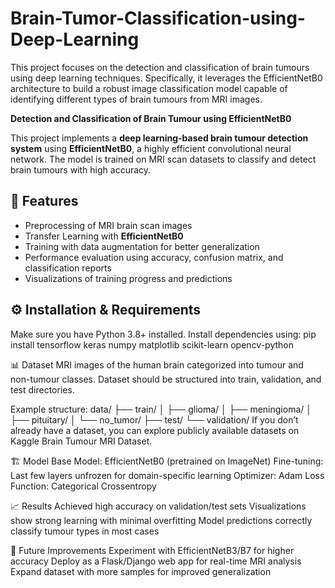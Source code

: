 # Brain-Tumor-Classification-using-Deep-Learning
This project focuses on the detection and classification of brain tumours using deep learning techniques. Specifically, it leverages the EfficientNetB0 architecture to build a robust image classification model capable of identifying different types of brain tumours from MRI images.


**Detection and Classification of Brain Tumour using EfficientNetB0**

This project implements a **deep learning-based brain tumour detection system** using **EfficientNetB0**, a highly efficient convolutional neural network. The model is trained on MRI scan datasets to classify and detect brain tumours with high accuracy.

## 🚀 Features
- Preprocessing of MRI brain scan images  
- Transfer Learning with **EfficientNetB0**  
- Training with data augmentation for better generalization  
- Performance evaluation using accuracy, confusion matrix, and classification reports  
- Visualizations of training progress and predictions  

## ⚙️ Installation & Requirements
Make sure you have Python 3.8+ installed. Install dependencies using:
pip install tensorflow keras numpy matplotlib scikit-learn opencv-python

📊 Dataset
MRI images of the human brain categorized into tumour and non-tumour classes.
Dataset should be structured into train, validation, and test directories.

Example structure:
data/
 ├── train/
 │    ├── glioma/
 │    ├── meningioma/
 │    ├── pituitary/
 │    └── no_tumor/
 ├── test/
 └── validation/
If you don’t already have a dataset, you can explore publicly available datasets on Kaggle Brain Tumour MRI Dataset.

🏗️ Model
Base Model: EfficientNetB0 (pretrained on ImageNet)
Fine-tuning: Last few layers unfrozen for domain-specific learning
Optimizer: Adam
Loss Function: Categorical Crossentropy

📈 Results
Achieved high accuracy on validation/test sets
Visualizations show strong learning with minimal overfitting
Model predictions correctly classify tumour types in most cases

📌 Future Improvements
Experiment with EfficientNetB3/B7 for higher accuracy
Deploy as a Flask/Django web app for real-time MRI analysis
Expand dataset with more samples for improved generalization
